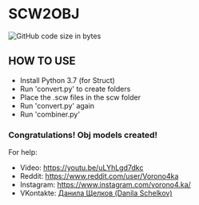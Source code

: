 # SCW2OBJ
![GitHub code size in bytes](https://img.shields.io/github/languages/code-size/vorono4ka/scw2obj?color=blue&label=Code%20Size&logo=Code%20Size)
## HOW TO USE
- Install Python 3.7 (for Struct)
- Run 'convert.py' to create folders
- Place the .scw files in the scw folder
- Run 'convert.py' again
- Run 'combiner.py' <br>
### <b>Congratulations! Obj models created!</b>

For help:
- Video: https://youtu.be/uLYhLgd7dkc
- Reddit: https://www.reddit.com/user/Vorono4ka
- Instagram: https://www.instagram.com/vorono4.ka/
- VKontakte: <a href='https://vk.com/vorono4ka_id0_id1_id228_id1488'>Данила Щелков (Danila Schelkov)</a>

